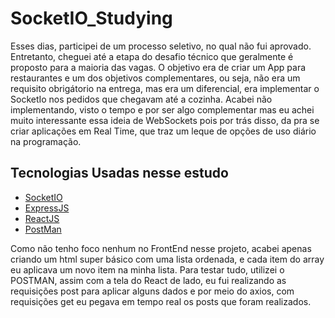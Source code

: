# SocketIO_Studying

Esses dias, participei de um processo seletivo, no qual não fui aprovado. Entretanto, cheguei até a etapa do desafio técnico que geralmente é proposto para a maioria das vagas. O objetivo era de criar um App para restaurantes e um dos objetivos complementares, ou seja, não era um requisito obrigátorio na entrega, mas era um diferencial, era implementar o SocketIo nos pedidos que chegavam até a cozinha. Acabei não implementando, visto o tempo e por ser algo complementar mas eu achei muito interessante essa ideia de WebSockets pois por trás disso, da pra se criar aplicações em Real Time, que traz um leque de opções de uso diário na programação.

## Tecnologias Usadas nesse estudo

* [SocketIO](https://socket.io/)
* [ExpressJS](https://expressjs.com/)
* [ReactJS](https://reactjs.org/)
* [PostMan](https://www.postman.com/)

Como não tenho foco nenhum no FrontEnd nesse projeto, acabei apenas criando um html super básico com uma lista ordenada, e cada item do array eu aplicava um novo item na minha lista. Para testar tudo, utilizei o POSTMAN, assim com a tela do React de lado, eu fui realizando as requisições post para aplicar alguns dados e por meio do axios, com requisições get eu pegava em tempo real os posts que foram realizados.
